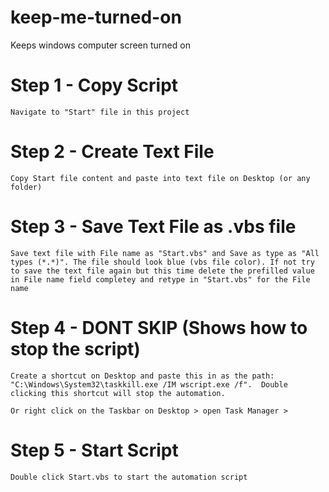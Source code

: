 # keep-me-turned-on
Keeps windows computer screen turned on

# Step 1 - Copy Script
`Navigate to "Start" file in this project`

# Step 2 - Create Text File
`Copy Start file content and paste into text file on Desktop (or any folder)`

# Step 3 - Save Text File as .vbs file
`Save text file with File name as "Start.vbs" and Save as type as "All types (*.*)". The file should look blue (vbs file color). If not try to save the text file again but this time delete the prefilled value in File name field completey and retype in "Start.vbs" for the File name`

# Step 4 - DONT SKIP (Shows how to stop the script)
`Create a shortcut on Desktop and paste this in as the path: 
"C:\Windows\System32\taskkill.exe /IM wscript.exe /f". 
Double clicking this shortcut will stop the automation.`

`Or right click on the Taskbar on Desktop > open Task Manager > `

# Step 5 - Start Script
`Double click Start.vbs to start the automation script`
